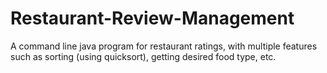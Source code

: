 # Restaurant-Review-Management
A command line java program for restaurant ratings, with multiple features such as sorting (using quicksort), getting desired food type, etc. 
